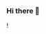 ### Hi there 👋

<!--
**AWhiteTIT/AWhiteTIT** is a ✨ _special_ ✨ repository because its `README.md` (this file) appears on your GitHub profile.

Here are some ideas to get you started:

- 🔭 I’m currently advancing my cybersecurity and business intelligence skills.
- 🌱 I’m currently pursuing my Bachelor of Science degree in cybersecurity
- 👯 I’m looking to collaborate on projects surrounding system, database, or network administration
- 🤔 I’m looking for help with career building and finding my place in the technology industry
- ⚡ Fun fact: I love anime, true crime, Syfy, and superhero comics. 
![DB309F50-9F58-4C5D-839D-466745EBABF2](https://github.com/AWhiteTIT/AWhiteTIT/assets/168797473/81838b73-c6b4-4293-aba3-7f2404112858)
-->!
